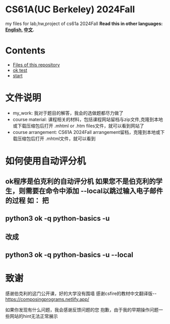 # CS61A(UC Berkeley) 2024Fall
 my files for lab,hw,project of cs61a 2024Fall
**Read this in other languages: [English](README.md), [中文](README_zh.md).**

 # Contents
- [Files of this repository](#文件说明)
- [ok test](#如何使用自动评分机)
- [start](#致谢)
# 文件说明
* my_work: 我对于题目的解答，我会的选做题都尽力做了
* course material: 课程相关的材料，包括课程网站留档与zip文件,克隆到本地或下载压缩包后打开 .mhtml or .htm files文件，就可以看到网站了
* course arrangement: CS61A 2024Fall arrangement留档，克隆到本地或下载压缩包后打开 .mhtml文件，就可以看到

# 如何使用自动评分机

ok程序是伯克利的自动评分机
如果您不是伯克利的学生，则需要在命令中添加 --local以跳过输入电子邮件的过程
如：
把
---
python3 ok -q python-basics -u 
---
改成
---
python3 ok -q python-basics -u --local
---
# 致谢
感谢伯克利的这门公开课，好的大学没有围墙
感谢csfire的教材中文翻译版--https://composingprograms.netlify.app/ 

如果你发现有什么问题，我会感谢反馈问题的您
抱歉，由于我的早期操作问题一些网站的hint无法正常展示